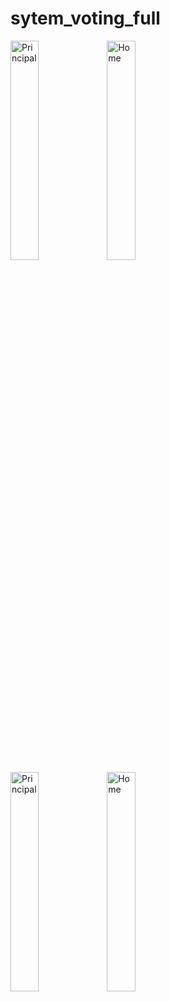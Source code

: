 # sytem_voting_full

<div>
<img align="left" src="https://user-images.githubusercontent.com/58791994/179667171-a4c4ff49-5025-43ba-9123-eebd097dae8a.png" alt="Principal" width="30%"/>
<img align="center" src="https://user-images.githubusercontent.com/58791994/179667537-0253f1ba-7616-4f6b-beed-3044b5ce472d.png" alt="Home" width="30%"/>
</div>
<div>
<img align="left" src="https://user-images.githubusercontent.com/58791994/179667921-939a575b-2147-48dd-a56f-4e66fe825ebe.png" alt="Principal" width="30%"/>
<img align="center" src="https://user-images.githubusercontent.com/58791994/179668096-89b9cd4f-48cd-40c3-a951-e36f037dd7d3.png" alt="Home" width="30%"/>
</div>
